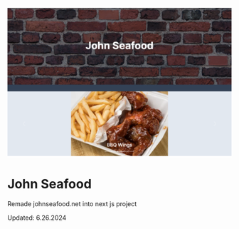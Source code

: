 ![john seafood](/public/johnseafood-next.png)

# John Seafood

Remade johnseafood.net into next js project

Updated: 6.26.2024
